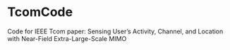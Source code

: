# TcomCode
Code for IEEE Tcom paper: Sensing User’s Activity, Channel, and Location with Near-Field Extra-Large-Scale MIMO
